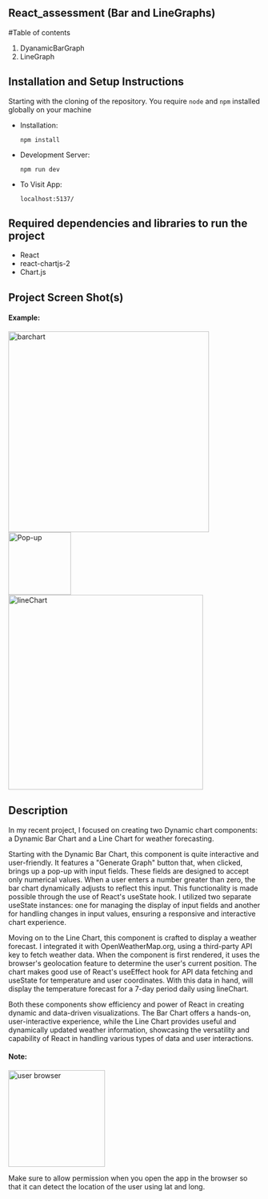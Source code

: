 ## React_assessment (Bar and LineGraphs)

#Table of contents
1. DyanamicBarGraph
2. LineGraph

## Installation and Setup Instructions
  Starting with the cloning of the repository. You require `node` and `npm` installed globally on your machine
* Installation:

  `npm install`
* Development Server: 

  `npm run dev`
* To Visit App:

  `localhost:5137/`

## Required dependencies and libraries to run the project
* React
* react-chartjs-2
* Chart.js

## Project Screen Shot(s)
#### Example:
<img width="401" alt="barchart" src="https://github.com/Shabarish001/Assessment/assets/126070029/ee52a7a8-f5af-4013-958c-86727cab9824">
<img width="125" alt="Pop-up" src="https://github.com/Shabarish001/Assessment/assets/126070029/71e54ad0-eb4e-4907-a4fe-84e8b3a08ffd">


<img width="389" alt="lineChart" src="https://github.com/Shabarish001/Assessment/assets/126070029/ec8a1636-7344-45dd-a3b1-34f07362fde4">


## Description
In my recent project, I focused on creating two Dynamic chart components: a Dynamic Bar Chart and a Line Chart for weather forecasting.

Starting with the Dynamic Bar Chart, this component is quite interactive and user-friendly. It features a "Generate Graph" button that, when clicked, brings up a pop-up with input fields. These fields are designed to accept only numerical values. When a user enters a number greater than zero, the bar chart dynamically adjusts to reflect this input. This functionality is made possible through the use of React's useState hook. I utilized two separate useState instances: one for managing the display of input fields and another for handling changes in input values, ensuring a responsive and interactive chart experience.

Moving on to the Line Chart, this component is crafted to display a weather forecast. I integrated it with OpenWeatherMap.org, using a third-party API key to fetch weather data. When the component is first rendered, it uses the browser's geolocation feature to determine the user's current position. The chart makes good use of React's useEffect hook for API data fetching and useState for temperature and user coordinates. With this data in hand, will display the temperature forecast for a 7-day period daily using lineChart.

Both these components show efficiency and power of React in creating dynamic and data-driven visualizations. The Bar Chart offers a hands-on, user-interactive experience, while the Line Chart provides useful and dynamically updated weather information, showcasing the versatility and capability of React in handling various types of data and user interactions.

#### Note: 
<img width="193" alt="user browser" src="https://github.com/Shabarish001/Assessment/assets/126070029/077a5ff6-429b-407c-b2bb-801f3ed76103">


Make sure to allow permission when you open the app in the browser so that it can detect the location of the user using lat and long. 
